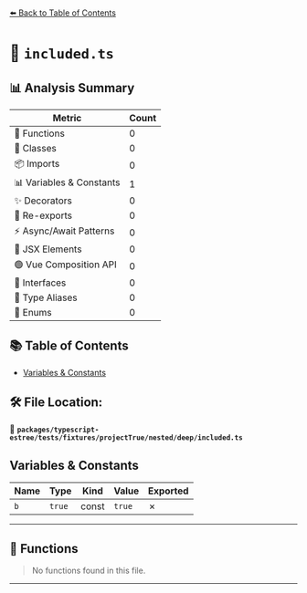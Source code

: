[⬅️ Back to Table of Contents](../../../../../../../index.md)

# 📄 `included.ts`

## 📊 Analysis Summary

| Metric | Count |
|--------|-------|
| 🔧 Functions | 0 |
| 🧱 Classes | 0 |
| 📦 Imports | 0 |
| 📊 Variables & Constants | 1 |
| ✨ Decorators | 0 |
| 🔄 Re-exports | 0 |
| ⚡ Async/Await Patterns | 0 |
| 💠 JSX Elements | 0 |
| 🟢 Vue Composition API | 0 |
| 📐 Interfaces | 0 |
| 📑 Type Aliases | 0 |
| 🎯 Enums | 0 |

## 📚 Table of Contents

- [Variables & Constants](#variables-constants)

## 🛠️ File Location:
📂 **`packages/typescript-estree/tests/fixtures/projectTrue/nested/deep/included.ts`**

## Variables & Constants

| Name | Type | Kind | Value | Exported |
|------|------|------|-------|----------|
| `b` | `true` | const | `true` | ✗ |


---

## 🔧 Functions

> No functions found in this file.


---
